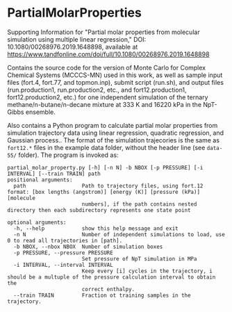 # PartialMolarProperties
Supporting Information for "Partial molar properties from molecular simulation using multiple linear regression," DOI: 10.1080/00268976.2019.1648898, available at https://www.tandfonline.com/doi/full/10.1080/00268976.2019.1648898

Contains the source code for the version of Monte Carlo for Complex Chemical Systems (MCCCS-MN) used in this work, as well as sample input files (fort.4, fort.77, and topmon.inp), submit script (run.sh), and output files (run.production1, run.production2, etc., and fort12.production1, fort12.production2, etc.) for one independent simulation of the ternary methane/n-butane/n-decane mixture at 333 K and 16220 kPa in the NpT-Gibbs ensemble. 

Also contains a Python program to calculate partial molar properties from simulation trajectory data using linear regression, quadratic regression, and Gaussian process.. The format of the simulation trajecories is the same as `fort12.*` files in the example data folder, without the header line (see `data-55/` folder). The program is invoked as:
```
partial_molar_property.py [-h] [-n N] -b NBOX [-p PRESSURE] [-i INTERVAL] [--train TRAIN] path
positional arguments:
  path                  Path to trajectory files, using fort.12 format: [box lengths (angstrom)] [energy (K)] [pressure (kPa)] [molecule
                        numbers], if the path contains nested directory then each subdirectory represents one state point

optional arguments:
  -h, --help            show this help message and exit
  -n N                  Number of independent simulations to load, use 0 to read all trajectories in [path].
  -b NBOX, --nbox NBOX  Number of simulation boxes
  -p PRESSURE, --pressure PRESSURE
                        Set pressure of NpT simulation in MPa
  -i INTERVAL, --interval INTERVAL
                        Keep every [i] cycles in the trajectory, i should be a multuple of the pressure calculation interval to obtain the
                        correct enthalpy.
  --train TRAIN         Fraction ot training samples in the trajectory.
```
